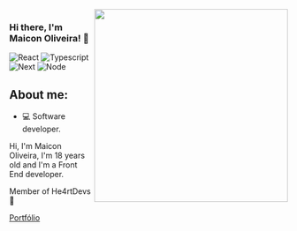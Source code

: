 <img align="right" src="https://agencefl.com/wp-content/uploads/2020/05/creation-site-internet-perpignan-1.png" height="350"/>

### Hi there, I'm Maicon Oliveira! 👋

![React](https://img.shields.io/badge/react%20-FFFFFF.svg?&style=for-the-badge&logo=react&logoColor=black)
![Typescript](https://img.shields.io/badge/typescript%20-FFFFFF.svg?&style=for-the-badge&logo=typescript&logoColor=black)
![Next](https://img.shields.io/badge/next%20-FFFFFF.svg?&style=for-the-badge&logo=react&logoColor=black)
![Node](https://img.shields.io/badge/node.js%20-FFFFFF.svg?&style=for-the-badge&logo=node.js&logoColor=black)

## About me:
- 💻 Software developer.

Hi, I'm Maicon Oliveira,  I'm 18 years old and I'm a Front End developer. 

Member of He4rtDevs 💜

[Portfólio](https://maiconoliveira.vercel.app)

